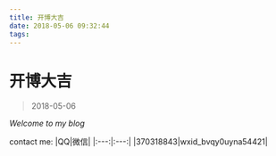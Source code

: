 ```yaml
---
title: 开博大吉
date: 2018-05-06 09:32:44
tags:
---
```

# 开博大吉
> 2018-05-06 

*Welcome to my blog*

contact me:
|QQ|微信|
|:---:|:---:|
|370318843|wxid_bvqy0uyna54421|